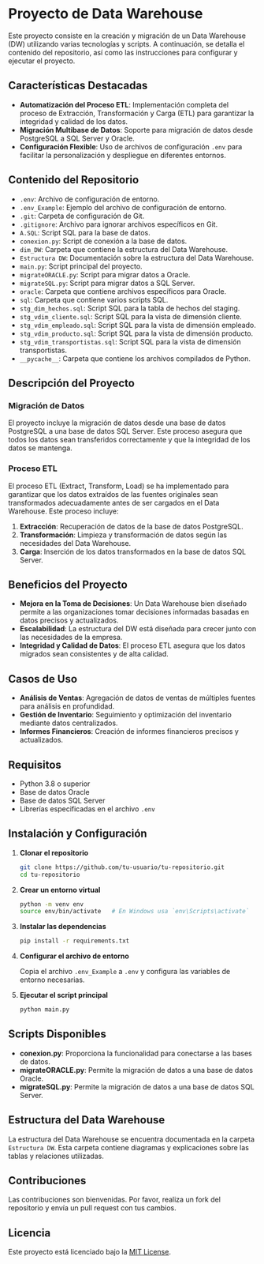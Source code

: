 # Proyecto de Data Warehouse

Este proyecto consiste en la creación y migración de un Data Warehouse (DW) utilizando varias tecnologías y scripts. A continuación, se detalla el contenido del repositorio, así como las instrucciones para configurar y ejecutar el proyecto.
## Características Destacadas

- **Automatización del Proceso ETL**: Implementación completa del proceso de Extracción, Transformación y Carga (ETL) para garantizar la integridad y calidad de los datos.
- **Migración Multibase de Datos**: Soporte para migración de datos desde PostgreSQL a SQL Server y Oracle.
- **Configuración Flexible**: Uso de archivos de configuración `.env` para facilitar la personalización y despliegue en diferentes entornos.

## Contenido del Repositorio

- `.env`: Archivo de configuración de entorno.
- `.env_Example`: Ejemplo del archivo de configuración de entorno.
- `.git`: Carpeta de configuración de Git.
- `.gitignore`: Archivo para ignorar archivos específicos en Git.
- `A.SQL`: Script SQL para la base de datos.
- `conexion.py`: Script de conexión a la base de datos.
- `dim_DW`: Carpeta que contiene la estructura del Data Warehouse.
- `Estructura DW`: Documentación sobre la estructura del Data Warehouse.
- `main.py`: Script principal del proyecto.
- `migrateORACLE.py`: Script para migrar datos a Oracle.
- `migrateSQL.py`: Script para migrar datos a SQL Server.
- `oracle`: Carpeta que contiene archivos específicos para Oracle.
- `sql`: Carpeta que contiene varios scripts SQL.
- `stg_dim_hechos.sql`: Script SQL para la tabla de hechos del staging.
- `stg_vdim_cliente.sql`: Script SQL para la vista de dimensión cliente.
- `stg_vdim_empleado.sql`: Script SQL para la vista de dimensión empleado.
- `stg_vdim_producto.sql`: Script SQL para la vista de dimensión producto.
- `stg_vdim_transportistas.sql`: Script SQL para la vista de dimensión transportistas.
- `__pycache__`: Carpeta que contiene los archivos compilados de Python.

## Descripción del Proyecto

### Migración de Datos

El proyecto incluye la migración de datos desde una base de datos PostgreSQL a una base de datos SQL Server. Este proceso asegura que todos los datos sean transferidos correctamente y que la integridad de los datos se mantenga.

### Proceso ETL

El proceso ETL (Extract, Transform, Load) se ha implementado para garantizar que los datos extraídos de las fuentes originales sean transformados adecuadamente antes de ser cargados en el Data Warehouse. Este proceso incluye:

1. **Extracción**: Recuperación de datos de la base de datos PostgreSQL.
2. **Transformación**: Limpieza y transformación de datos según las necesidades del Data Warehouse.
3. **Carga**: Inserción de los datos transformados en la base de datos SQL Server.

## Beneficios del Proyecto

- **Mejora en la Toma de Decisiones**: Un Data Warehouse bien diseñado permite a las organizaciones tomar decisiones informadas basadas en datos precisos y actualizados.
- **Escalabilidad**: La estructura del DW está diseñada para crecer junto con las necesidades de la empresa.
- **Integridad y Calidad de Datos**: El proceso ETL asegura que los datos migrados sean consistentes y de alta calidad.

## Casos de Uso

- **Análisis de Ventas**: Agregación de datos de ventas de múltiples fuentes para análisis en profundidad.
- **Gestión de Inventario**: Seguimiento y optimización del inventario mediante datos centralizados.
- **Informes Financieros**: Creación de informes financieros precisos y actualizados.

## Requisitos

- Python 3.8 o superior
- Base de datos Oracle
- Base de datos SQL Server
- Librerías especificadas en el archivo `.env`

## Instalación y Configuración

1. **Clonar el repositorio**

   ```bash
   git clone https://github.com/tu-usuario/tu-repositorio.git
   cd tu-repositorio
   ```

2. **Crear un entorno virtual**

   ```bash
   python -m venv env
   source env/bin/activate   # En Windows usa `env\Scripts\activate`
   ```

3. **Instalar las dependencias**

   ```bash
   pip install -r requirements.txt
   ```

4. **Configurar el archivo de entorno**

   Copia el archivo `.env_Example` a `.env` y configura las variables de entorno necesarias.

5. **Ejecutar el script principal**

   ```bash
   python main.py
   ```

## Scripts Disponibles

- **conexion.py**: Proporciona la funcionalidad para conectarse a las bases de datos.
- **migrateORACLE.py**: Permite la migración de datos a una base de datos Oracle.
- **migrateSQL.py**: Permite la migración de datos a una base de datos SQL Server.

## Estructura del Data Warehouse

La estructura del Data Warehouse se encuentra documentada en la carpeta `Estructura DW`. Esta carpeta contiene diagramas y explicaciones sobre las tablas y relaciones utilizadas.

## Contribuciones

Las contribuciones son bienvenidas. Por favor, realiza un fork del repositorio y envía un pull request con tus cambios.

## Licencia

Este proyecto está licenciado bajo la [MIT License](LICENSE).

